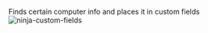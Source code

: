 
 Finds certain computer info and places it in custom fields
![ninja-custom-fields](https://github.com/GlareCode/Computer-Info-NinjaRMM/assets/110135593/fd3a0f96-c2a2-4b78-a48d-6bf74ee56aef)
